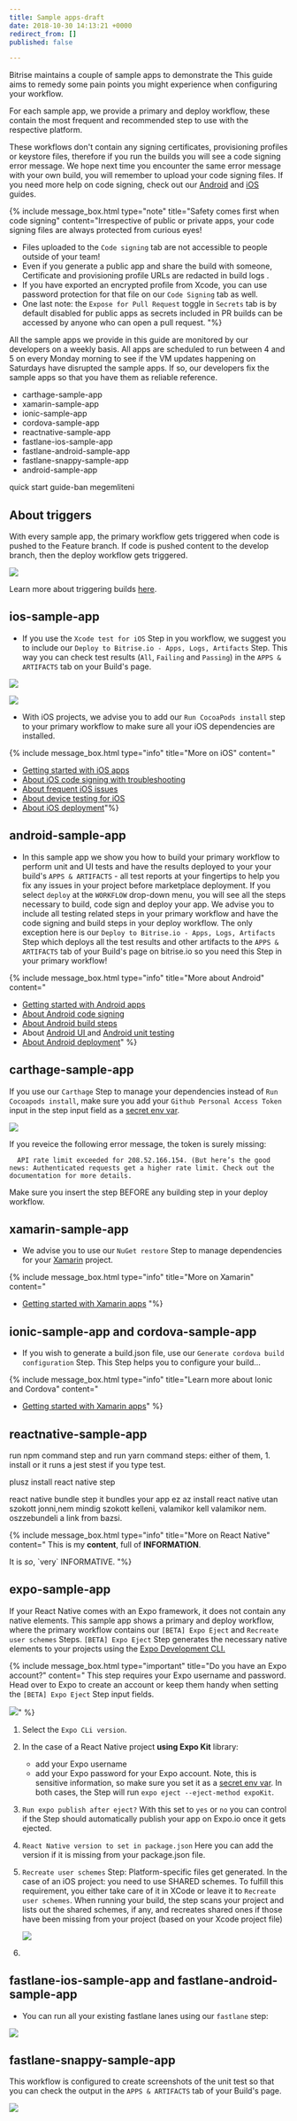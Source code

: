 ```yaml
---
title: Sample apps-draft
date: 2018-10-30 14:13:21 +0000
redirect_from: []
published: false

---
```

Bitrise maintains a couple of sample apps to demonstrate the   This guide aims to remedy some pain points you might experience when configuring your workflow.

For each sample app, we provide a primary and deploy workflow, these contain the most frequent and recommended step to use with the respective platform.

These workflows don't contain any signing certificates, provisioning profiles or keystore files, therefore if you run the builds you will see a code signing error message. We hope next time you encounter the same error message with your own build, you will remember to upload your code signing files. If you need more help on code signing, check out our [Android](/code-signing/android-code-signing/android-code-signing-procedures/) and [iOS](/code-signing/ios-code-signing/code-signing/) guides.

{% include message_box.html type="note" title="Safety comes first when code signing" content="Irrespective of public or private apps, your code signing files are always protected from curious eyes!

* Files uploaded to the `Code signing` tab are not accessible to people outside of your team!
* Even if you generate a public app and share the build with someone, Certificate and provisioning profile URLs are redacted in build logs .
* If you have exported an encrypted profile from Xcode, you can use password protection for that file on our `Code Signing` tab as well.
* One last note: the `Expose for Pull Request` toggle in `Secrets` tab is by default disabled for public apps as secrets included in PR builds can be accessed by anyone who can open a pull request. "%}

All the sample apps we provide in this guide are monitored by our developers on a weekly basis. All apps are scheduled to run between 4 and 5 on every Monday morning to see if the VM updates happening on Saturdays have disrupted the sample apps. If so, our developers fix the sample apps so that you have them as reliable reference.

* carthage-sample-app
* xamarin-sample-app
* ionic-sample-app
* cordova-sample-app
* reactnative-sample-app
* fastlane-ios-sample-app
* fastlane-android-sample-app
* fastlane-snappy-sample-app
* android-sample-app

quick start guide-ban megemliteni

## About triggers

With every sample app, the primary workflow gets triggered when code is pushed to the Feature branch. If code is pushed content to the develop branch, then the deploy workflow gets triggered.

![](/img/triggers-sample-app.png)

Learn more about triggering builds [here](/builds/triggering-builds/triggering-builds/).

## ios-sample-app

* If you use the `Xcode test for iOS` Step in you workflow, we suggest you to include our `Deploy to Bitrise.io - Apps, Logs, Artifacts` Step. This way you can check test results (`All`, `Failing` and `Passing`) in the `APPS & ARTIFACTS` tab on your Build's page.

![](/img/sample-app-ios.png)

![](/img/xcode-test-results.png)

* With iOS projects, we advise you to add our `Run CocoaPods install` step to your primary workflow to make sure all your iOS dependencies are installed.

{% include message_box.html type="info" title="More on iOS" content="

* [Getting started with iOS apps](/getting-started/getting-started-with-ios-apps/)
* [About iOS code signing with troubleshooting](/code-signing/ios-code-signing/code-signing/)
* [About frequent iOS issues](/troubleshooting/frequent-ios-issues/)
* [About device testing for iOS](/testing/device-testing-for-ios/)
* [About iOS deployment](/deploy/ios-deploy/introduction-to-deploying-ios-apps/)"%}

## android-sample-app

* In this sample app we show you how to build your primary workflow to perform unit and UI tests and have the results deployed to your your build's `APPS & ARTIFACTS` - all test reports at your fingertips to help you fix any issues in your project before marketplace deployment. If you select `deploy` at the `WORKFLOW` drop-down menu, you will see all the steps necessary to build, code sign and deploy your app. We advise you to include all testing related steps in your primary workflow and have the code signing and build steps in your deploy workflow. The only exception here is our `Deploy to Bitrise.io - Apps, Logs, Artifacts` Step which deploys all the test results and other artifacts to the `APPS & ARTIFACTS` tab of your Build's page on bitrise.io so you need this Step in your primary workflow!

{% include message_box.html type="info" title="More about Android" content="

* [Getting started with Android apps](/getting-started/getting-started-with-android-apps/)
* [About Android code signing](/code-signing/android-code-signing/android-code-signing-procedures/)
* [About Android build steps](/tips-and-tricks/android-tips-and-tricks/)
* About [Android UI ](/testing/device-testing-for-android/)and [Android unit testing](/testing/android-run-a-unit-test/)
* [About Android deployment](/deploy/android-deploy/deploying-android-apps/)" %}

## carthage-sample-app

If you use our `Carthage` Step to manage your dependencies instead of `Run Cocoapods install`, make sure you add your `Github Personal Access Token` input in the step input field as a [secret env var](/builds/env-vars-secret-env-vars/#about-secrets).

![](/img/carthage.png)

If you reveice the following error message, the token is surely missing:

      API rate limit exceeded for 208.52.166.154. (But here’s the good news: Authenticated requests get a higher rate limit. Check out the documentation for more details.

Make sure you insert the step BEFORE any building step in your deploy workflow.

## xamarin-sample-app

* We advise you to use our `NuGet restore` Step to manage dependencies for your [Xamarin](/getting-started/getting-started-with-xamarin-apps/) project.

{% include message_box.html type="info" title="More on Xamarin" content="

* [Getting started with Xamarin apps](/getting-started/getting-started-with-xamarin-apps/) "%}

## ionic-sample-app and cordova-sample-app

* If you wish to generate a build.json file, use our `Generate cordova build configuration` Step. This Step helps you to configure your build...

{% include message_box.html type="info" title="Learn more about Ionic and Cordova" content="

* [Getting started with Xamarin apps](/getting-started/getting-started-with-ionic-cordova-apps/)" %}

## reactnative-sample-app

run npm command step and run yarn command steps:  either of them, 1. install or it runs a jest stest if you type test.

plusz install react native step

react native bundle step it bundles your app ez az install react native utan szokott jonni,nem mindig szokott kelleni, valamikor kell valamikor nem. oszzebundeli a link from bazsi.

{% include message_box.html type="info" title="More on React Native" content="
This is my **content**, full of **INFORMATION**.

It is _so_, \`very\` INFORMATIVE.
"%}

## expo-sample-app

If your React Native comes with an Expo framework, it does not contain any native elements. This sample app shows a primary and deploy workflow, where the primary workflow contains our `[BETA] Expo Eject` and `Recreate user schemes` Steps. `[BETA] Expo Eject` Step generates the necessary native elements to your projects using the [Expo Development CLI.](https://docs.expo.io/versions/latest/introduction/installation#local-development-tool-expo-cli)

{% include message_box.html type="important" title="Do you have an Expo account?" content=" This step requires your Expo username and password. Head over to Expo to create an account or keep them handy when setting the `[BETA] Expo Eject` Step input fields.

![](/img/expo-eject.png)" %}

1. Select the `Expo CLi version`.
2. In the case of a React Native project **using Expo Kit** library:
   * add your Expo username
   * add your Expo password for your Expo account. Note, this is sensitive information, so make sure you set it as a [secret env var](/builds/env-vars-secret-env-vars/#about-secrets/).
     In both cases, the Step will run `expo eject --eject-method expoKit`.
3. `Run expo publish after eject?` With this set to `yes` or `no` you can control if the Step should automatically publish your app on Expo.io once it gets ejected.
4. `React Native version to set in package.json` Here you can add the version if it is missing from your package.json file.
5. `Recreate user schemes` Step: Platform-specific files get generated. In the case of an iOS project: you need to use SHARED schemes. To fulfill this requirement, you either take care of it in XCode or leave it to `Recreate user schemes`. When running your build, the step scans your project and lists out the shared schemes, if any, and recreates shared ones if those have been missing from your project (based on your Xcode project file)

   ![](/img/recreate=schemes.png)
6. 

## fastlane-ios-sample-app and fastlane-android-sample-app

* You can run all your existing fastlane lanes using our `fastlane` step:

![](/img/fastlane-lane.png)

## fastlane-snappy-sample-app

This workflow is configured to create screenshots of the unit test so that you can check the output in the `APPS & ARTIFACTS` tab of your Build's page.

![](/img/screenshot-snappy.png)